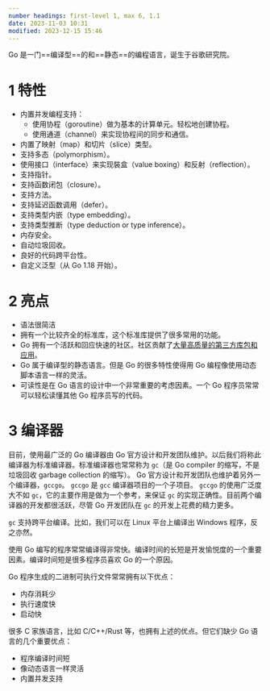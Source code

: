 ```yaml
---
number headings: first-level 1, max 6, 1.1
date: 2023-11-03 10:31
modified: 2023-12-15 15:46
---
```

Go 是一门==编译型==的和==静态==的编程语言，诞生于谷歌研究院。

# 1 特性 
- 内置并发编程支持：
    - 使用协程（goroutine）做为基本的计算单元。轻松地创建协程。
    - 使用通道（channel）来实现协程间的同步和通信。
- 内置了映射（map）和切片（slice）类型。
- 支持多态（polymorphism）。
- 使用接口（interface）来实现裝盒（value boxing）和反射（reflection）。
- 支持指针。
- 支持函数闭包（closure）。
- 支持方法。
- 支持延迟函数调用（defer）。
- 支持类型内嵌（type embedding）。
- 支持类型推断（type deduction or type inference）。
- 内存安全。
- 自动垃圾回收。
- 良好的代码跨平台性。
- 自定义泛型（从 Go 1.18 开始）。

# 2 亮点
- 语法很简洁
- 拥有一个比较齐全的标准库，这个标准库提供了很多常用的功能。
- Go 拥有一个活跃和回应快速的社区。社区贡献了[大量高质量的第三方库包和应用](https://github.com/avelino/awesome-go)。
- Go 属于编译型的静态语言。但是 Go 的很多特性使得用 Go 编程像使用动态脚本语言一样的灵活。
- 可读性是在 Go 语言的设计中一个非常重要的考虑因素。一个 Go 程序员常常可以轻松读懂其他 Go 程序员写的代码。

# 3 编译器 
目前，使用最广泛的 Go 编译器由 Go 官方设计和开发团队维护。以后我们将称此编译器为标准编译器。标准编译器也常常称为 `gc`（是 Go compiler 的缩写，不是垃圾回收 garbage collection 的缩写）。 Go 官方设计和开发团队也维护着另外一个编译器，`gccgo`。 `gccgo` 是 `gcc` 编译器项目的一个子项目。 `gccgo` 的使用广泛度大不如 `gc`，它的主要作用是做为一个参考，来保证 `gc` 的实现正确性。目前两个编译器的开发都很活跃，尽管 Go 开发团队在 `gc` 的开发上花费的精力更多。

`gc` 支持跨平台编译。比如，我们可以在 Linux 平台上编译出 Windows 程序，反之亦然。

使用 Go 编写的程序常常编译得非常快。编译时间的长短是开发愉悦度的一个重要因素。编译时间短是很多程序员喜欢 Go 的一个原因。

Go 程序生成的二进制可执行文件常常拥有以下优点：

- 内存消耗少
- 执行速度快
- 启动快

很多 C 家族语言，比如 C/C++/Rust 等，也拥有上述的优点。但它们缺少 Go 语言的几个重要优点：

- 程序编译时间短
- 像动态语言一样灵活
- 内置并发支持
